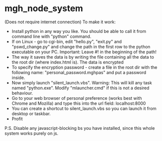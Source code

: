 # mgh_node_system
(Does not require internet connection)
To make it work:


   - Install python in any way you like. You should be able to call it from command line with "python" command.
   - If on Linux - go to cgi-bin, edit "hello.py", "exit.py" and "pswd_change.py" and change the path in the first row to the python executable on your PC. Important: Leave #! in the beginning of the path!
   - The way it saves the data is by writing the file containing all the data to the root dir (where index.html is). The data is encrypted
   - To specify the encryption password - create a file in the root dir with the following name: "personal_password.mghpas" and put a password inside.
   - Now simply launch "silent_launch.vbs". Warning: This will kill any task named "python.exe". Modify "mlauncher.cmd" if this is not a desired behaviour.
   - Go to your web browser of personal preference (works best with Chrome and Mozilla) and type this into the url field: localhost:8000
   - You can create a shortcut to silent_launch.vbs so you can launch it from desktop or taskbar.
   - Profit

P.S.
Disable any javascript-blocking bs you have installed, since this whole system works purely on js.

